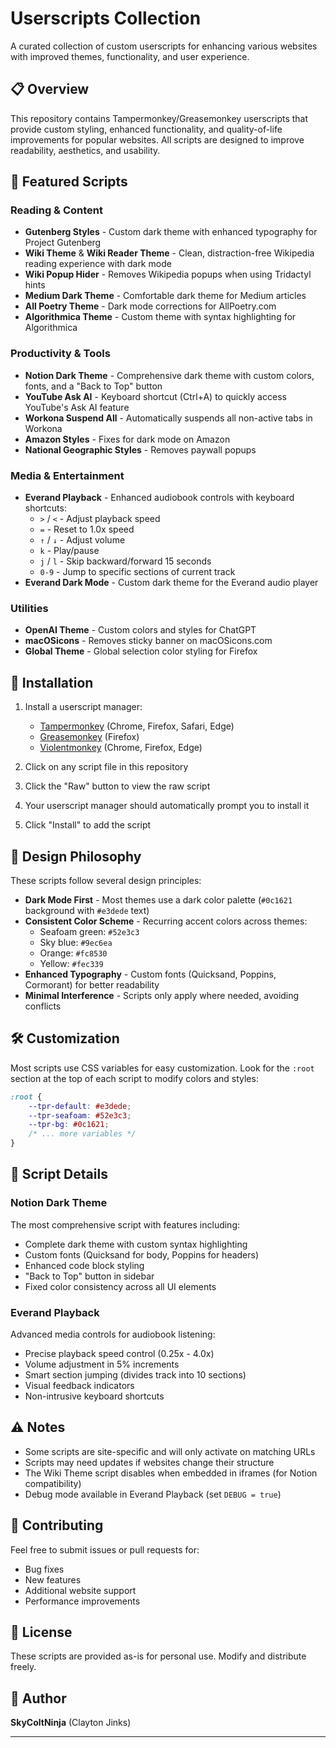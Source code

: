 # Userscripts Collection

A curated collection of custom userscripts for enhancing various websites with improved themes, functionality, and user experience.

## 📋 Overview

This repository contains Tampermonkey/Greasemonkey userscripts that provide custom styling, enhanced functionality, and quality-of-life improvements for popular websites. All scripts are designed to improve readability, aesthetics, and usability.

## 🎨 Featured Scripts

### Reading & Content

- **Gutenberg Styles** - Custom dark theme with enhanced typography for Project Gutenberg
- **Wiki Theme** & **Wiki Reader Theme** - Clean, distraction-free Wikipedia reading experience with dark mode
- **Wiki Popup Hider** - Removes Wikipedia popups when using Tridactyl hints
- **Medium Dark Theme** - Comfortable dark theme for Medium articles
- **All Poetry Theme** - Dark mode corrections for AllPoetry.com
- **Algorithmica Theme** - Custom theme with syntax highlighting for Algorithmica

### Productivity & Tools

- **Notion Dark Theme** - Comprehensive dark theme with custom colors, fonts, and a "Back to Top" button
- **YouTube Ask AI** - Keyboard shortcut (Ctrl+A) to quickly access YouTube's Ask AI feature
- **Workona Suspend All** - Automatically suspends all non-active tabs in Workona
- **Amazon Styles** - Fixes for dark mode on Amazon
- **National Geographic Styles** - Removes paywall popups

### Media & Entertainment

- **Everand Playback** - Enhanced audiobook controls with keyboard shortcuts:
  - `>` / `<` - Adjust playback speed
  - `=` - Reset to 1.0x speed
  - `↑` / `↓` - Adjust volume
  - `k` - Play/pause
  - `j` / `l` - Skip backward/forward 15 seconds
  - `0-9` - Jump to specific sections of current track
- **Everand Dark Mode** - Custom dark theme for the Everand audio player

### Utilities

- **OpenAI Theme** - Custom colors and styles for ChatGPT
- **macOSicons** - Removes sticky banner on macOSicons.com
- **Global Theme** - Global selection color styling for Firefox

## 🚀 Installation

1. Install a userscript manager:
   - [Tampermonkey](https://www.tampermonkey.net/) (Chrome, Firefox, Safari, Edge)
   - [Greasemonkey](https://www.greasespot.net/) (Firefox)
   - [Violentmonkey](https://violentmonkey.github.io/) (Chrome, Firefox, Edge)

2. Click on any script file in this repository

3. Click the "Raw" button to view the raw script

4. Your userscript manager should automatically prompt you to install it

5. Click "Install" to add the script

## 🎨 Design Philosophy

These scripts follow several design principles:

- **Dark Mode First** - Most themes use a dark color palette (`#0c1621` background with `#e3dede` text)
- **Consistent Color Scheme** - Recurring accent colors across themes:
  - Seafoam green: `#52e3c3`
  - Sky blue: `#9ec6ea`
  - Orange: `#fc8530`
  - Yellow: `#fec339`
- **Enhanced Typography** - Custom fonts (Quicksand, Poppins, Cormorant) for better readability
- **Minimal Interference** - Scripts only apply where needed, avoiding conflicts

## 🛠️ Customization

Most scripts use CSS variables for easy customization. Look for the `:root` section at the top of each script to modify colors and styles:

```css
:root {
    --tpr-default: #e3dede;
    --tpr-seafoam: #52e3c3;
    --tpr-bg: #0c1621;
    /* ... more variables */
}
```

## 📝 Script Details

### Notion Dark Theme
The most comprehensive script with features including:
- Complete dark theme with custom syntax highlighting
- Custom fonts (Quicksand for body, Poppins for headers)
- Enhanced code block styling
- "Back to Top" button in sidebar
- Fixed color consistency across all UI elements

### Everand Playback
Advanced media controls for audiobook listening:
- Precise playback speed control (0.25x - 4.0x)
- Volume adjustment in 5% increments
- Smart section jumping (divides track into 10 sections)
- Visual feedback indicators
- Non-intrusive keyboard shortcuts

## ⚠️ Notes

- Some scripts are site-specific and will only activate on matching URLs
- Scripts may need updates if websites change their structure
- The Wiki Theme script disables when embedded in iframes (for Notion compatibility)
- Debug mode available in Everand Playback (set `DEBUG = true`)

## 🤝 Contributing

Feel free to submit issues or pull requests for:
- Bug fixes
- New features
- Additional website support
- Performance improvements

## 📜 License

These scripts are provided as-is for personal use. Modify and distribute freely.

## 👤 Author

**SkyColtNinja** (Clayton Jinks)

---
